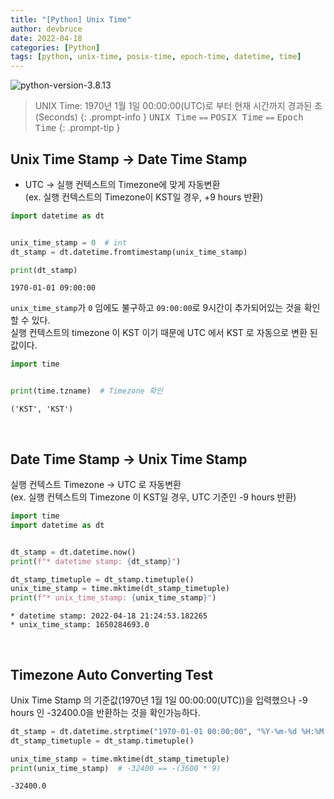 ```yaml
---
title: "[Python] Unix Time"
author: devbruce
date: 2022-04-18
categories: [Python]
tags: [python, unix-time, posix-time, epoch-time, datetime, time]
---
```


![python-version-3.8.13](https://img.shields.io/badge/python-3.8.13-blue.svg)

> UNIX Time: 1970년 1월 1일 00:00:00(UTC)로 부터 현재 시간까지 경과된 초(Seconds)
{: .prompt-info }
> <kbd>UNIX Time</kbd> `==` <kbd>POSIX Time</kbd> `==` <kbd>Epoch Time</kbd>
{: .prompt-tip }

## Unix Time Stamp → Date Time Stamp

- UTC → 실행 컨텍스트의 Timezone에 맞게 자동변환  
(ex. 실행 컨텍스트의 Timezone이 KST일 경우, +9 hours 반환)

```python
import datetime as dt


unix_time_stamp = 0  # int
dt_stamp = dt.datetime.fromtimestamp(unix_time_stamp)

print(dt_stamp)
```

```text
1970-01-01 09:00:00
```

`unix_time_stamp`가 `0` 임에도 불구하고 `09:00:00`로 9시간이 추가되어있는 것을 확인할 수 있다.  
실행 컨텍스트의 timezone 이 KST 이기 때문에 UTC 에서 KST 로 자동으로 변환 된 값이다.

```python
import time


print(time.tzname)  # Timezone 확인
```

```text
('KST', 'KST')
```

<br>

## Date Time Stamp → Unix Time Stamp

실행 컨텍스트 Timezone → UTC 로 자동변환  
(ex. 실행 컨텍스트의 Timezone 이 KST일 경우, UTC 기준인 -9 hours 반환)

```python
import time
import datetime as dt


dt_stamp = dt.datetime.now()
print(f"* datetime stamp: {dt_stamp}")

dt_stamp_timetuple = dt_stamp.timetuple()
unix_time_stamp = time.mktime(dt_stamp_timetuple)
print(f"* unix_time_stamp: {unix_time_stamp}")
```

```text
* datetime stamp: 2022-04-18 21:24:53.182265
* unix_time_stamp: 1650284693.0
```

<br>

## Timezone Auto Converting Test

Unix Time Stamp 의 기준값(1970년 1월 1일 00:00:00(UTC))을 입력했으나 -9 hours 인 -32400.0을 반환하는 것을 확인가능하다.

```python
dt_stamp = dt.datetime.strptime("1970-01-01 00:00:00", "%Y-%m-%d %H:%M:%S")
dt_stamp_timetuple = dt_stamp.timetuple()

unix_time_stamp = time.mktime(dt_stamp_timetuple)
print(unix_time_stamp)  # -32400 == -(3600 * 9)
```

```text
-32400.0
```
